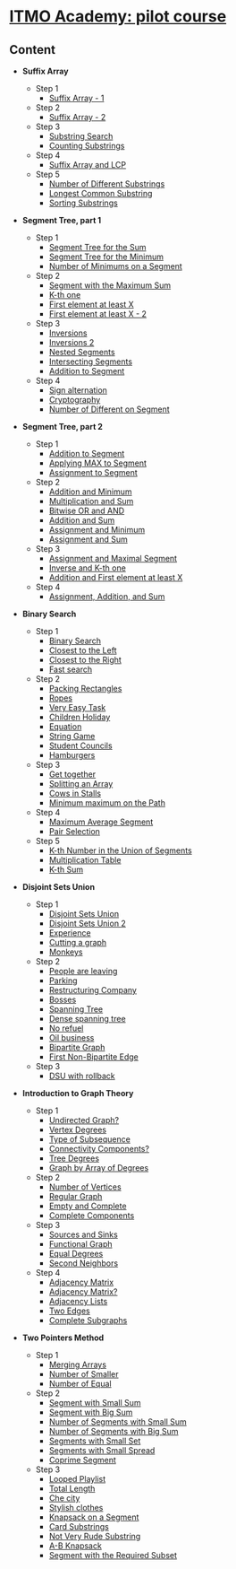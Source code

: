 
# [ITMO Academy: pilot course](https://codeforces.com/edu/course/2)

## Content
- **Suffix Array**
  - Step 1
    - [Suffix Array - 1](Suffix%20Array/Step%201/A%20-%20Suffix%20Array%20-%201.rs)
  - Step 2
    - [Suffix Array - 2](Suffix%20Array/Step%202/A%20-%20Suffix%20Array%20-%202.rs)
  - Step 3
    - [Substring Search](Suffix%20Array/Step%203/A%20-%20Substring%20Search.rs)
    - [Counting Substrings](Suffix%20Array/Step%203/B%20-%20Counting%20Substrings.rs)
  - Step 4
    - [Suffix Array and LCP](Suffix%20Array/Step%204/A%20-%20Suffix%20Array%20and%20LCP.rs)
  - Step 5
    - [Number of Different Substrings](Suffix%20Array/Step%205/A%20-%20Number%20of%20Different%20Substrings.rs)
    - [Longest Common Substring](Suffix%20Array/Step%205/B%20-%20Longest%20Common%20Substring.rs)
    - [Sorting Substrings](Suffix%20Array/Step%205/C%20-%20Sorting%20Substrings.rs)
      
- **Segment Tree, part 1**
  - Step 1
    - [Segment Tree for the Sum](Segment%20Tree%2C%20part%201/Step%201/A%20-%20Segment%20Tree%20for%20the%20Sum.rs)
    - [Segment Tree for the Minimum](Segment%20Tree%2C%20part%201/Step%201/B%20-%20Segment%20Tree%20for%20the%20Minimum.rs)
    - [Number of Minimums on a Segment](Segment%20Tree%2C%20part%201/Step%201/C%20-%20Number%20of%20Minimums%20on%20a%20Segment.rs)
  - Step 2
    - [Segment with the Maximum Sum](Segment%20Tree%2C%20part%201/Step%202/A%20-%20Segment%20with%20the%20Maximum%20Sum.rs)
    - [K-th one](Segment%20Tree%2C%20part%201/Step%202/B%20-%20K-th%20one.rs)
    - [First element at least X](Segment%20Tree%2C%20part%201/Step%202/C%20-%20First%20element%20at%20least%20X.rs)
    - [First element at least X - 2](Segment%20Tree%2C%20part%201/Step%202/D%20-%20First%20element%20at%20least%20X%20-%202.rs)
  - Step 3
    - [Inversions](Segment%20Tree%2C%20part%201/Step%203/A%20-%20Inversions.rs)
    - [Inversions 2](Segment%20Tree%2C%20part%201/Step%203/B%20-%20Inversions%202.rs)
    - [Nested Segments](Segment%20Tree%2C%20part%201/Step%203/C%20-%20Nested%20Segments.rs)
    - [Intersecting Segments](Segment%20Tree%2C%20part%201/Step%203/D%20-%20Intersecting%20Segments.rs)
    - [Addition to Segment](Segment%20Tree%2C%20part%201/Step%203/E%20-%20Addition%20to%20Segment.rs)
  - Step 4
    - [Sign alternation](Segment%20Tree%2C%20part%201/Step%204/A%20-%20Sign%20alternation.rs)
    - [Cryptography](Segment%20Tree%2C%20part%201/Step%204/B%20-%20Cryptography.rs)
    - [Number of Different on Segment](Segment%20Tree%2C%20part%201/Step%204/D%20-%20Number%20of%20Different%20on%20Segment.rs)

- **Segment Tree, part 2**
  - Step 1
    - [Addition to Segment](Segment%20Tree%2C%20part%202/Step%201/A%20-%20Addition%20to%20Segment.rs)
    - [Applying MAX to Segment](Segment%20Tree%2C%20part%202/Step%201/B%20-%20Applying%20MAX%20to%20Segment.rs)
    - [Assignment to Segment](Segment%20Tree%2C%20part%202/Step%201/C%20-%20Assignment%20to%20Segment.rs)
  - Step 2
    - [Addition and Minimum](Segment%20Tree%2C%20part%202/Step%202/A%20-%20Addition%20and%20Minimum.rs)
    - [Multiplication and Sum](Segment%20Tree%2C%20part%202/Step%202/B%20-%20Multiplication%20and%20Sum.rs)
    - [Bitwise OR and AND](Segment%20Tree%2C%20part%202/Step%202/C%20-%20Bitwise%20OR%20and%20AND.rs)
    - [Addition and Sum](Segment%20Tree%2C%20part%202/Step%202/D%20-%20Addition%20and%20Sum.rs)
    - [Assignment and Minimum](Segment%20Tree%2C%20part%202/Step%202/E%20-%20Assignment%20and%20Minimum.rs)
    - [Assignment and Sum](Segment%20Tree%2C%20part%202/Step%202/F%20-%20Assignment%20and%20Sum.rs)
  - Step 3
    - [Assignment and Maximal Segment](Segment%20Tree%2C%20part%202/Step%203/A%20-%20Assignment%20and%20Maximal%20Segment.rs)
    - [Inverse and K-th one](Segment%20Tree%2C%20part%202/Step%203/B%20-%20Inverse%20and%20K-th%20one.rs)
    - [Addition and First element at least X](Segment%20Tree%2C%20part%202/Step%203/C%20-%20Addition%20and%20First%20element%20at%20least%20X.rs)
  - Step 4
    - [Assignment, Addition, and Sum](Segment%20Tree%2C%20part%202/Step%204/A%20-%20Assignment%2C%20Addition%2C%20and%20Sum.rs)
   
- **Binary Search**
  - Step 1
    - [Binary Search](Binary%20Search/Step%201/A%20-%20Binary%20Search.rs)
    - [Closest to the Left](Binary%20Search/Step%201/B%20-%20Closest%20to%20the%20Left.rs)
    - [Closest to the Right](Binary%20Search/Step%201/C%20-%20Closest%20to%20the%20Right.rs)
    - [Fast search](Binary%20Search/Step%201/D%20-%20Fast%20search.rs)
  - Step 2
    - [Packing Rectangles](Binary%20Search/Step%202/A%20-%20Packing%20Rectangles.rs)
    - [Ropes](Binary%20Search/Step%202/B%20-%20Ropes.rs)
    - [Very Easy Task](Binary%20Search/Step%202/C%20-%20Very%20Easy%20Task.rs)
    - [Children Holiday](Binary%20Search/Step%202/D%20-%20Children%20Holiday.rs)
    - [Equation](Binary%20Search/Step%202/E%20-%20Equation.rs)
    - [String Game](Binary%20Search/Step%202/F%20-%20String%20Game.rs)
    - [Student Councils](Binary%20Search/Step%202/G%20-%20Student%20Councils.rs)
    - [Hamburgers](Binary%20Search/Step%202/H%20-%20Hamburgers.rs)
  - Step 3
    - [Get together](Binary%20Search/Step%203/A%20-%20Get%20together.rs)
    - [Splitting an Array](Binary%20Search/Step%203/B%20-%20Splitting%20an%20Array.rs)
    - [Cows in Stalls](Binary%20Search/Step%203/C%20-%20Cows%20in%20Stalls.rs)
    - [Minimum maximum on the Path](Binary%20Search/Step%203/D%20-%20Minimum%20maximum%20on%20the%20Path.rs)
  - Step 4
    - [Maximum Average Segment](Binary%20Search/Step%204/A%20-%20Maximum%20Average%20Segment.rs)
    - [Pair Selection](Binary%20Search/Step%204/C%20-%20Pair%20Selection.rs)
  - Step 5
    - [K-th Number in the Union of Segments](Binary%20Search/Step%205/A%20-%20K-th%20Number%20in%20the%20Union%20of%20Segments.rs)
    - [Multiplication Table](Binary%20Search/Step%205/B%20-%20Multiplication%20Table.rs)
    - [K-th Sum](Binary%20Search/Step%205/C%20-%20K-th%20Sum.rs)

- **Disjoint Sets Union**
  - Step 1
    - [Disjoint Sets Union](Disjoint%20Sets%20Union/Step%201/A%20-%20Disjoint%20Sets%20Union.rs)
    - [Disjoint Sets Union 2](Disjoint%20Sets%20Union/Step%201/B%20-%20Disjoint%20Sets%20Union%202.rs)
    - [Experience](Disjoint%20Sets%20Union/Step%201/C%20-%20Experience.rs)
    - [Cutting a graph](Disjoint%20Sets%20Union/Step%201/D%20-%20Cutting%20a%20graph.rs)
    - [Monkeys](Disjoint%20Sets%20Union/Step%201/E%20-%20Monkeys.rs)
  - Step 2
    - [People are leaving](Disjoint%20Sets%20Union/Step%202/A%20-%20People%20are%20leaving.rs)
    - [Parking](Disjoint%20Sets%20Union/Step%202/B%20-%20Parking.rs)
    - [Restructuring Company](Disjoint%20Sets%20Union/Step%202/C%20-%20Restructuring%20Company.rs)
    - [Bosses](Disjoint%20Sets%20Union/Step%202/D%20-%20Bosses.rs)
    - [Spanning Tree](Disjoint%20Sets%20Union/Step%202/E%20-%20Spanning%20Tree.rs)
    - [Dense spanning tree](Disjoint%20Sets%20Union/Step%202/F%20-%20Dense%20spanning%20tree.rs)
    - [No refuel](Disjoint%20Sets%20Union/Step%202/G%20-%20No%20refuel.rs)
    - [Oil business](Disjoint%20Sets%20Union/Step%202/H%20-%20Oil%20business.rs)
    - [Bipartite Graph](Disjoint%20Sets%20Union/Step%202/I%20-%20Bipartite%20Graph.rs)
    - [First Non-Bipartite Edge](Disjoint%20Sets%20Union/Step%202/J%20-%20First%20Non-Bipartite%20Edge.rs)
  - Step 3
    - [DSU with rollback](Disjoint%20Sets%20Union/Step%203/A%20-%20DSU%20with%20rollback.rs)

- **Introduction to Graph Theory**
  - Step 1
    - [Undirected Graph?](Introduction%20to%20Graph%20Theory/Step%201/A%20-%20Undirected%20Graph%3F.rs)
    - [Vertex Degrees](Introduction%20to%20Graph%20Theory/Step%201/B%20-%20Vertex%20Degrees.rs)
    - [Type of Subsequence](Introduction%20to%20Graph%20Theory/Step%201/C%20-%20Type%20of%20Subsequence.rs)
    - [Connectivity Components?](Introduction%20to%20Graph%20Theory/Step%201/D%20-%20Connectivity%20Components%3F.rs)
    - [Tree Degrees](Introduction%20to%20Graph%20Theory/Step%201/E%20-%20Tree%20Degrees.rs)
    - [Graph by Array of Degrees](Introduction%20to%20Graph%20Theory/Step%201/F%20-%20Graph%20by%20Array%20of%20Degrees.rs)
  - Step 2
    - [Number of Vertices](Introduction%20to%20Graph%20Theory/Step%202/A%20-%20Number%20of%20Vertices.rs)
    - [Regular Graph](Introduction%20to%20Graph%20Theory/Step%202/B%20-%20Regular%20Graph.rs)
    - [Empty and Complete](Introduction%20to%20Graph%20Theory/Step%202/C%20-%20Empty%20and%20Complete.rs)
    - [Complete Components](Introduction%20to%20Graph%20Theory/Step%202/D%20-%20Complete%20Components.rs)
  - Step 3
    - [Sources and Sinks](Introduction%20to%20Graph%20Theory/Step%203/A%20-%20Sources%20and%20Sinks.rs)
    - [Functional Graph](Introduction%20to%20Graph%20Theory/Step%203/B%20-%20Functional%20Graph.rs)
    - [Equal Degrees](Introduction%20to%20Graph%20Theory/Step%203/C%20-%20Equal%20Degrees.rs)
    - [Second Neighbors](Introduction%20to%20Graph%20Theory/Step%203/D%20-%20Second%20Neighbors.rs)
  - Step 4
    - [Adjacency Matrix](Introduction%20to%20Graph%20Theory/Step%204/A%20-%20Adjacency%20Matrix.rs)
    - [Adjacency Matrix?](Introduction%20to%20Graph%20Theory/Step%204/B%20-%20Adjacency%20Matrix%3F.rs)
    - [Adjacency Lists](Introduction%20to%20Graph%20Theory/Step%204/C%20-%20Adjacency%20Lists.rs)
    - [Two Edges](Introduction%20to%20Graph%20Theory/Step%204/D%20-%20Two%20Edges.rs)
    - [Complete Subgraphs](Introduction%20to%20Graph%20Theory/Step%204/E%20-%20Complete%20Subgraphs.rs)

- **Two Pointers Method**
  - Step 1
    - [Merging Arrays](Two%20Pointers%20Method/Step%201/A%20-%20Merging%20Arrays.rs)
    - [Number of Smaller](Two%20Pointers%20Method/Step%201/B%20-%20Number%20of%20Smaller.rs)
    - [Number of Equal](Two%20Pointers%20Method/Step%201/C%20-%20Number%20of%20Equal.rs)
  - Step 2
    - [Segment with Small Sum](Two%20Pointers%20Method/Step%202/A%20-%20Segment%20with%20Small%20Sum.rs)
    - [Segment with Big Sum](Two%20Pointers%20Method/Step%202/B%20-%20Segment%20with%20Big%20Sum.rs)
    - [Number of Segments with Small Sum](Two%20Pointers%20Method/Step%202/C%20-%20Number%20of%20Segments%20with%20Small%20Sum.rs)
    - [Number of Segments with Big Sum](Two%20Pointers%20Method/Step%202/D%20-%20Number%20of%20Segments%20with%20Big%20Sum.rs)
    - [Segments with Small Set](Two%20Pointers%20Method/Step%202/E%20-%20Segments%20with%20Small%20Set.rs)
    - [Segments with Small Spread](Two%20Pointers%20Method/Step%202/F%20-%20Segments%20with%20Small%20Spread.rs)
    - [Coprime Segment](Two%20Pointers%20Method/Step%202/G%20-%20Coprime%20Segment.rs)
  - Step 3
    - [Looped Playlist](Two%20Pointers%20Method/Step%203/A%20-%20Looped%20Playlist.rs)
    - [Total Length](Two%20Pointers%20Method/Step%203/B%20-%20Total%20Length.rs)
    - [Che city](Two%20Pointers%20Method/Step%203/C%20-%20Che%20city.rs)
    - [Stylish clothes](Two%20Pointers%20Method/Step%203/D%20-%20Stylish%20clothes.rs)
    - [Knapsack on a Segment](Two%20Pointers%20Method/Step%203/E%20-%20Knapsack%20on%20a%20Segment.rs)
    - [Card Substrings](Two%20Pointers%20Method/Step%203/F%20-%20Card%20Substrings.rs)
    - [Not Very Rude Substring](Two%20Pointers%20Method/Step%203/G%20-%20Not%20Very%20Rude%20Substring.rs)
    - [A-B Knapsack](Two%20Pointers%20Method/Step%203/H%20-%20A-B%20Knapsack.rs)
    - [Segment with the Required Subset](Two%20Pointers%20Method/Step%203/I%20-%20Segment%20with%20the%20Required%20Subset.rs)

